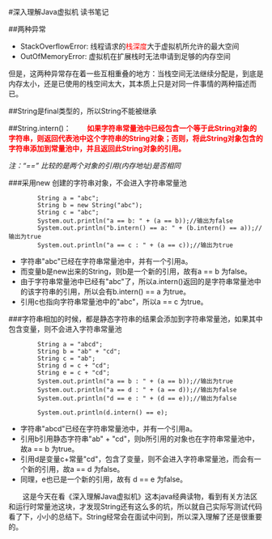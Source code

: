 #深入理解Java虚拟机 读书笔记

##两种异常

- StackOverflowError: 线程请求的<font color=red>栈深度</font>大于虚拟机所允许的最大空间
- OutOfMemoryError: 虚拟机在扩展栈时无法申请到足够的内存空间

但是，这两种异常存在着一些互相重叠的地方：当栈空间无法继续分配是，到底是内存太小，还是已使用的栈空间太大，其本质上只是对同一件事情的两种描述而已。

##String是final类型的，所以String不能被继承

##String.intern()：
　　**<font color=red>如果字符串常量池中已经包含一个等于此String对象的字符串，则返回代表池中这个字符串的String对象；否则，将此String对象包含的字符串添加到常量池中，并且返回此String对象的引用。</font>**

*注：“==” 比较的是两个对象的引用(内存地址)是否相同*

###采用new 创建的字符串对象，不会进入字符串常量池
```
        String a = "abc";
        String b = new String("abc");
        String c = "abc";
        System.out.println("a == b: " + (a == b));//输出为false
        System.out.println("b.intern() == a: " + (b.intern() == a));//输出为true
        System.out.println("a == c : " + (a == c));//输出为true
```
- 字符串"abc"已经在字符串常量池中，并有一个引用a。
- 而变量b是new出来的String，则b是一个新的引用，故有a == b 为false。
- 由于字符串常量池中已经有"abc"了，所以a.intern()返回的是字符串常量池中的该字符串的引用，所以会有b.intern() == a 为true。
- 引用c也指向字符串常量池中的"abc"，所以a == c 为true。

###字符串相加的时候，都是静态字符串的结果会添加到字符串常量池，如果其中包含变量，则不会进入字符串常量池
```
        String a = "abcd";
        String b = "ab" + "cd";
        String c = "ab";
        String d = c + "cd";
        String e = c + "cd";
        System.out.println("a == b : " + (a == b));//输出为true
        System.out.println("a == d : " + (a == d));//输出为false
        System.out.println("d == e : " + (d == e));//输出为false

        System.out.println(d.intern() == e);
```
- 字符串"abcd"已经在字符串常量池中，并有一个引用a。
- 引用b引用静态字符串"ab" + "cd"，则b所引用的对象也在字符串常量池中，故a == b 为true。
- 引用d是变量c+常量"cd"，包含了变量，则不会进入字符串常量池，而会有一个新的引用，故a == d 为false。
- 同理，e也已是一个新的引用，故有 d == e 为false。

　　这是今天在看《深入理解Java虚拟机》这本java经典读物，看到有关方法区和运行时常量池这块，才发现String还有这么多的坑，所以就自己实际写测试代码看了下，小小的总结下。String经常会在面试中问到，所以深入理解了还是很重要的。